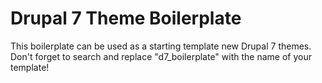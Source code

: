 Drupal 7 Theme Boilerplate
==============

This boilerplate can be used as a starting template new Drupal 7 themes.
Don't forget to search and replace "d7_boilerplate" with the name of your template!
